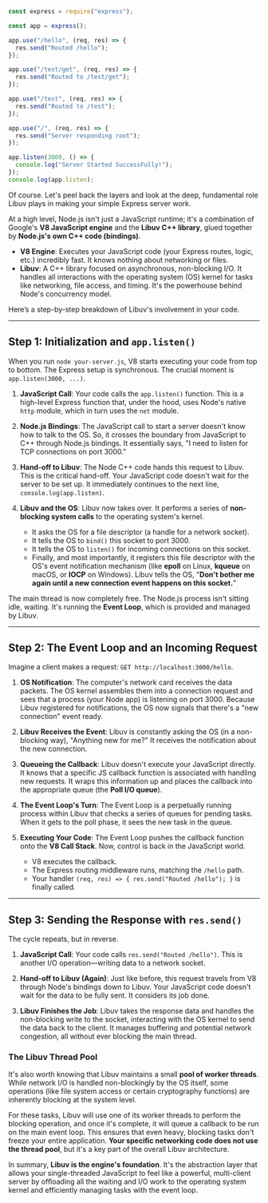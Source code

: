 ```javascript
const express = require("express");

const app = express();

app.use("/hello", (req, res) => {
  res.send("Routed /hello");
});

app.use("/test/get", (req, res) => {
  res.send("Routed to /test/get");
});

app.use("/test", (req, res) => {
  res.send("Routed to /test");
});

app.use("/", (req, res) => {
  res.send("Server responding root");
});

app.listen(3000, () => {
  console.log("Server Started SuccessFully!");
});
console.log(app.listen);

```
Of course. Let's peel back the layers and look at the deep, fundamental role Libuv plays in making your simple Express server work.

At a high level, Node.js isn't just a JavaScript runtime; it's a combination of Google's **V8 JavaScript engine** and the **Libuv C++ library**, glued together by **Node.js's own C++ code (bindings)**.

* **V8 Engine**: Executes your JavaScript code (your Express routes, logic, etc.) incredibly fast. It knows nothing about networking or files.
* **Libuv**: A C++ library focused on asynchronous, non-blocking I/O. It handles all interactions with the operating system (OS) kernel for tasks like networking, file access, and timing. It's the powerhouse behind Node's concurrency model.

Here’s a step-by-step breakdown of Libuv's involvement in your code.



***

## Step 1: Initialization and `app.listen()`

When you run `node your-server.js`, V8 starts executing your code from top to bottom. The Express setup is synchronous. The crucial moment is `app.listen(3000, ...)`.

1.  **JavaScript Call**: Your code calls the `app.listen()` function. This is a high-level Express function that, under the hood, uses Node's native `http` module, which in turn uses the `net` module.

2.  **Node.js Bindings**: The JavaScript call to start a server doesn't know how to talk to the OS. So, it crosses the boundary from JavaScript to C++ through Node.js bindings. It essentially says, "I need to listen for TCP connections on port 3000."

3.  **Hand-off to Libuv**: The Node C++ code hands this request to Libuv. This is the critical hand-off. Your JavaScript code doesn't wait for the server to be set up. It immediately continues to the next line, `console.log(app.listen)`.

4.  **Libuv and the OS**: Libuv now takes over. It performs a series of **non-blocking system calls** to the operating system's kernel.
    * It asks the OS for a file descriptor (a handle for a network socket).
    * It tells the OS to `bind()` this socket to port 3000.
    * It tells the OS to `listen()` for incoming connections on this socket.
    * Finally, and most importantly, it registers this file descriptor with the OS's event notification mechanism (like **epoll** on Linux, **kqueue** on macOS, or **IOCP** on Windows). Libuv tells the OS, "**Don't bother me again until a new connection event happens on this socket.**"

The main thread is now completely free. The Node.js process isn't sitting idle, waiting. It's running the **Event Loop**, which is provided and managed by Libuv.

***

## Step 2: The Event Loop and an Incoming Request

Imagine a client makes a request: `GET http://localhost:3000/hello`.

1.  **OS Notification**: The computer's network card receives the data packets. The OS kernel assembles them into a connection request and sees that a process (your Node app) is listening on port 3000. Because Libuv registered for notifications, the OS now signals that there's a "new connection" event ready.

2.  **Libuv Receives the Event**: Libuv is constantly asking the OS (in a non-blocking way), "Anything new for me?" It receives the notification about the new connection.

3.  **Queueing the Callback**: Libuv doesn't execute your JavaScript directly. It knows that a specific JS callback function is associated with handling new requests. It wraps this information up and places the callback into the appropriate queue (the **Poll I/O queue**).

4.  **The Event Loop's Turn**: The Event Loop is a perpetually running process within Libuv that checks a series of queues for pending tasks. When it gets to the poll phase, it sees the new task in the queue.

5.  **Executing Your Code**: The Event Loop pushes the callback function onto the **V8 Call Stack**. Now, control is back in the JavaScript world.
    * V8 executes the callback.
    * The Express routing middleware runs, matching the `/hello` path.
    * Your handler `(req, res) => { res.send("Routed /hello"); }` is finally called.

***

## Step 3: Sending the Response with `res.send()`

The cycle repeats, but in reverse.

1.  **JavaScript Call**: Your code calls `res.send("Routed /hello")`. This is another I/O operation—writing data to a network socket.

2.  **Hand-off to Libuv (Again)**: Just like before, this request travels from V8 through Node's bindings down to Libuv. Your JavaScript code doesn't wait for the data to be fully sent. It considers its job done.

3.  **Libuv Finishes the Job**: Libuv takes the response data and handles the non-blocking write to the socket, interacting with the OS kernel to send the data back to the client. It manages buffering and potential network congestion, all without ever blocking the main thread.

### The Libuv Thread Pool

It's also worth knowing that Libuv maintains a small **pool of worker threads**. While network I/O is handled non-blockingly by the OS itself, some operations (like file system access or certain cryptography functions) are inherently blocking at the system level.

For these tasks, Libuv will use one of its worker threads to perform the blocking operation, and once it's complete, it will queue a callback to be run on the main event loop. This ensures that even heavy, blocking tasks don't freeze your entire application. **Your specific networking code does not use the thread pool**, but it's a key part of the overall Libuv architecture.

In summary, **Libuv is the engine's foundation**. It's the abstraction layer that allows your single-threaded JavaScript to feel like a powerful, multi-client server by offloading all the waiting and I/O work to the operating system kernel and efficiently managing tasks with the event loop.